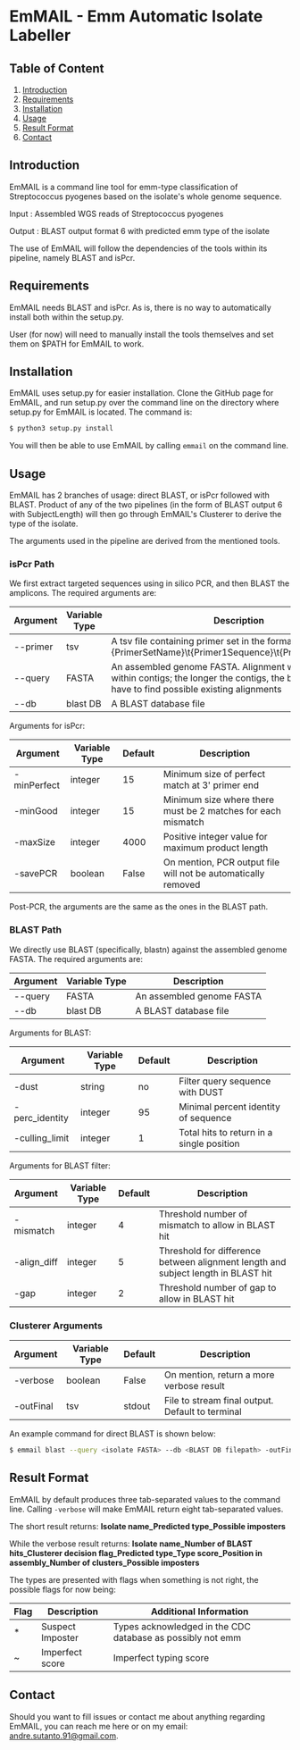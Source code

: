 # EmMAIL - Emm Automatic Isolate Labeller

## Table of Content
1. [Introduction](##Introduction)
2. [Requirements](##Requirements)
3. [Installation](##Installation)
4. [Usage](##Usage)
5. [Result Format](##Result_Format)
6. [Contact](##Contact)

## Introduction

EmMAIL is a command line tool for emm-type classification of Streptococcus pyogenes based on the isolate's whole genome sequence.

Input	: Assembled WGS reads of Streptococcus pyogenes

Output	: BLAST output format 6 with predicted emm type of the isolate

The use of EmMAIL will follow the dependencies of the tools within its pipeline, namely BLAST and isPcr.

## Requirements

EmMAIL needs BLAST and isPcr. As is, there is no way to automatically install both within the setup.py.

User (for now) will need to manually install the tools themselves and set them on $PATH for EmMAIL to work.

## Installation

EmMAIL uses setup.py for easier installation. Clone the GitHub page for EmMAIL, and run setup.py over the command line on the directory where setup.py for EmMAIL is located.
The command is:

```sh
$ python3 setup.py install
``` 

You will then be able to use EmMAIL by calling `emmail` on the command line.

## Usage

EmMAIL has 2 branches of usage: direct BLAST, or isPcr followed with BLAST. Product of any of the two pipelines (in the form of BLAST output 6 with SubjectLength) will then go through EmMAIL's Clusterer to derive the type of the isolate.

The arguments used in the pipeline are derived from the mentioned tools.

### isPcr Path
We first extract targeted sequences using in silico PCR, and then BLAST the amplicons.
The required arguments are:

| Argument | Variable Type | Description |
| ------ | ------ | ------ |
| --primer | tsv | A tsv file containing primer set in the format "{PrimerSetName}\t{Primer1Sequence}\t{Primer2Sequence}" |
| --query | FASTA | An assembled genome FASTA. Alignment will be checked within contigs; the longer the contigs, the better chance we have to find possible existing alignments |
| --db | blast DB | A BLAST database file |

Arguments for isPcr:

| Argument | Variable Type | Default | Description |
| ------ | ------ | ------ | ------ |
| -minPerfect | integer | 15 | Minimum size of perfect match at 3' primer end |
| -minGood | integer | 15 | Minimum size where there must be 2 matches for each mismatch | 
| -maxSize | integer | 4000 | Positive integer value for maximum product length |
| -savePCR | boolean | False | On mention, PCR output file will not be automatically removed | 

Post-PCR, the arguments are the same as the ones in the BLAST path.

### BLAST Path
We directly use BLAST (specifically, blastn) against the assembled genome FASTA.
The required arguments are:

| Argument | Variable Type | Description |
| ------ | ------ | ------ |
| --query | FASTA | An assembled genome FASTA |
| --db | blast DB | A BLAST database file |

Arguments for BLAST:

| Argument | Variable Type | Default | Description |
| ------ | ------ | ------ | ------ |
| -dust | string | no | Filter query sequence with DUST |
| -perc_identity | integer | 95 | Minimal percent identity of sequence |
| -culling_limit | integer | 1 | Total hits to return in a single position |

Arguments for BLAST filter:

| Argument | Variable Type | Default | Description |
| ------ | ------ | ------ | ------ |
| -mismatch | integer | 4 | Threshold number of mismatch to allow in BLAST hit |
| -align_diff | integer | 5 | Threshold for difference between alignment length and subject length in BLAST hit |
| -gap | integer | 2 | Threshold number of gap to allow in BLAST hit |

### Clusterer Arguments

| Argument | Variable Type | Default | Description |
| ------ | ------ | ------ | ------ |
| -verbose | boolean | False | On mention, return a more verbose result |
| -outFinal | tsv | stdout | File to stream final output. Default to terminal |

An example command for direct BLAST is shown below:
```sh
$ emmail blast --query <isolate FASTA> --db <BLAST DB filepath> -outFinal <filename>.tsv
```

## Result Format
EmMAIL by default produces three tab-separated values to the command line. Calling `-verbose` will make EmMAIL return eight tab-separated values.

The short result returns: **Isolate name_Predicted type_Possible imposters**

While the verbose result returns: **Isolate name_Number of BLAST hits_Clusterer decision flag_Predicted type_Type score_Position in assembly_Number of clusters_Possible imposters**

The types are presented with flags when something is not right, the possible flags for now being:

| Flag | Description | Additional Information |
| ------ | ------ | ------ |
| * | Suspect Imposter | Types acknowledged in the CDC database as possibly not emm |
| ~ | Imperfect score | Imperfect typing score |

## Contact 

Should you want to fill issues or contact me about anything regarding EmMAIL, 
you can reach me here or on my email: andre.sutanto.91@gmail.com.